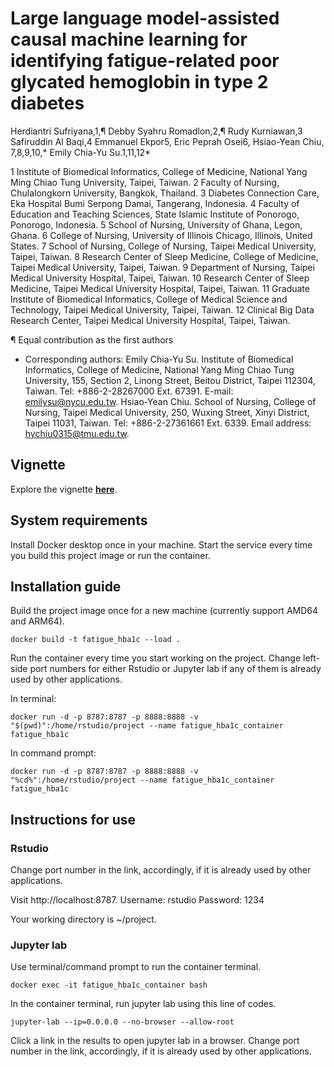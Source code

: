 # Large language model-assisted causal machine learning for identifying fatigue-related poor glycated hemoglobin in type 2 diabetes

Herdiantri Sufriyana,1,¶ Debby Syahru Romadlon,2,¶ Rudy Kurniawan,3 Safiruddin Al Baqi,4 Emmanuel Ekpor5, Eric Peprah Osei6, Hsiao-Yean Chiu, 7,8,9,10,* Emily Chia-Yu Su.1,11,12*

1 Institute of Biomedical Informatics, College of Medicine, National Yang Ming Chiao Tung University, Taipei, Taiwan.
2 Faculty of Nursing, Chulalongkorn University, Bangkok, Thailand.
3 Diabetes Connection Care, Eka Hospital Bumi Serpong Damai, Tangerang, Indonesia.
4 Faculty of Education and Teaching Sciences, State Islamic Institute of Ponorogo, Ponorogo, Indonesia.
5 School of Nursing, University of Ghana, Legon, Ghana.
6 College of Nursing, University of Illinois Chicago, Illinois, United States.
7 School of Nursing, College of Nursing, Taipei Medical University, Taipei, Taiwan.
8 Research Center of Sleep Medicine, College of Medicine, Taipei Medical University, Taipei, Taiwan.
9 Department of Nursing, Taipei Medical University Hospital, Taipei, Taiwan.
10 Research Center of Sleep Medicine, Taipei Medical University Hospital, Taipei, Taiwan.
11 Graduate Institute of Biomedical Informatics, College of Medical Science and Technology, Taipei Medical University, Taipei, Taiwan.
12 Clinical Big Data Research Center, Taipei Medical University Hospital, Taipei, Taiwan.

¶ Equal contribution as the first authors
* Corresponding authors:
Emily Chia-Yu Su. Institute of Biomedical Informatics, College of Medicine, National Yang Ming Chiao Tung University, 155, Section 2, Linong Street, Beitou District, Taipei 112304, Taiwan. Tel: +886-2-28267000 Ext. 67391. E-mail: emilysu@nycu.edu.tw.
Hsiao-Yean Chiu. School of Nursing, College of Nursing, Taipei Medical University, 250, Wuxing Street, Xinyi District, Taipei 11031, Taiwan. Tel: +886-2-27361661 Ext. 6339. Email address: hychiu0315@tmu.edu.tw.

## Vignette

Explore the vignette [**here**](https://herdiantrisufriyana.github.io/fatigue_hba1c/index.html).

## System requirements

Install Docker desktop once in your machine. Start the service every time you build this project image or run the container.

## Installation guide

Build the project image once for a new machine (currently support AMD64 and ARM64).

```{bash}
docker build -t fatigue_hba1c --load .
```

Run the container every time you start working on the project. Change left-side port numbers for either Rstudio or Jupyter lab if any of them is already used by other applications.

In terminal:

```{bash}
docker run -d -p 8787:8787 -p 8888:8888 -v "$(pwd)":/home/rstudio/project --name fatigue_hba1c_container fatigue_hba1c
```

In command prompt:

```{bash}
docker run -d -p 8787:8787 -p 8888:8888 -v "%cd%":/home/rstudio/project --name fatigue_hba1c_container fatigue_hba1c
```

## Instructions for use

### Rstudio

Change port number in the link, accordingly, if it is already used by other applications.

Visit http://localhost:8787.
Username: rstudio
Password: 1234

Your working directory is ~/project.

### Jupyter lab

Use terminal/command prompt to run the container terminal.

```{bash}
docker exec -it fatigue_hba1c_container bash
```

In the container terminal, run jupyter lab using this line of codes.

```{bash}
jupyter-lab --ip=0.0.0.0 --no-browser --allow-root
```

Click a link in the results to open jupyter lab in a browser. Change port number in the link, accordingly, if it is already used by other applications.






